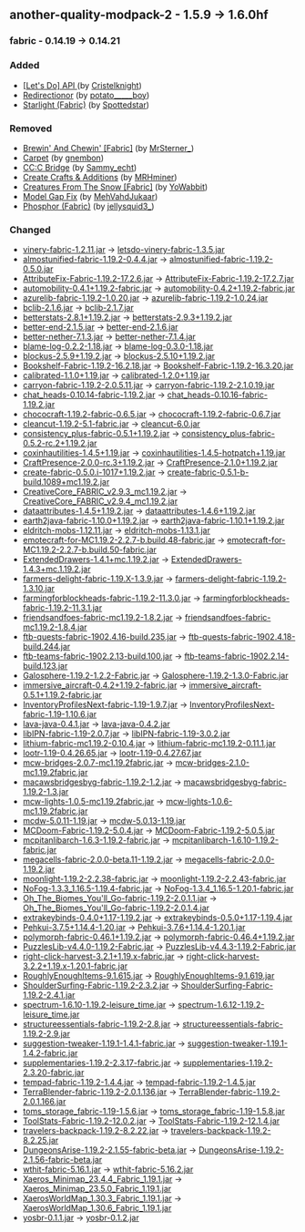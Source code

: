 ## another-quality-modpack-2 - 1.5.9 -> 1.6.0hf

### fabric - 0.14.19 -> 0.14.21

### Added

  * [[Let's Do] API ](https://www.curseforge.com/minecraft/mc-mods/do-api) (by [Cristelknight](https://www.curseforge.com/members/Cristelknight/projects))
  * [Redirectionor](https://www.curseforge.com/minecraft/mc-mods/redirectionor) (by [potato_____boy](https://www.curseforge.com/members/potato_____boy/projects))
  * [Starlight (Fabric)](https://www.curseforge.com/minecraft/mc-mods/starlight) (by [Spottedstar](https://www.curseforge.com/members/Spottedstar/projects))

### Removed

  * [Brewin' And Chewin' [Fabric]](https://www.curseforge.com/minecraft/mc-mods/brewin-and-chewin-fabric) (by [MrSterner_](https://www.curseforge.com/members/MrSterner_/projects))
  * [Carpet](https://www.curseforge.com/minecraft/mc-mods/carpet) (by [gnembon](https://www.curseforge.com/members/gnembon/projects))
  * [CC:C Bridge](https://www.curseforge.com/minecraft/mc-mods/cccbridge) (by [Sammy_echt](https://www.curseforge.com/members/Sammy_echt/projects))
  * [Create Crafts & Additions](https://www.curseforge.com/minecraft/mc-mods/createaddition) (by [MRHminer](https://www.curseforge.com/members/MRHminer/projects))
  * [Creatures From The Snow [Fabric]](https://www.curseforge.com/minecraft/mc-mods/creatures-from-the-snow-fabric) (by [YoWabbit](https://www.curseforge.com/members/YoWabbit/projects))
  * [Model Gap Fix](https://www.curseforge.com/minecraft/mc-mods/model-gap-fix) (by [MehVahdJukaar](https://www.curseforge.com/members/MehVahdJukaar/projects))
  * [Phosphor (Fabric)](https://www.curseforge.com/minecraft/mc-mods/phosphor) (by [jellysquid3_](https://www.curseforge.com/members/jellysquid3_/projects))

### Changed

  * [vinery-fabric-1.2.11.jar](https://www.curseforge.com/minecraft/mc-mods/lets-do-wine/files/4559566) -> [letsdo-vinery-fabric-1.3.5.jar](https://www.curseforge.com/minecraft/mc-mods/lets-do-wine/files/4631628)
  * [almostunified-fabric-1.19.2-0.4.4.jar](https://www.curseforge.com/minecraft/mc-mods/almost-unified/files/4522172) -> [almostunified-fabric-1.19.2-0.5.0.jar](https://www.curseforge.com/minecraft/mc-mods/almost-unified/files/4586196)
  * [AttributeFix-Fabric-1.19.2-17.2.6.jar](https://www.curseforge.com/minecraft/mc-mods/attributefix/files/4436597) -> [AttributeFix-Fabric-1.19.2-17.2.7.jar](https://www.curseforge.com/minecraft/mc-mods/attributefix/files/4635475)
  * [automobility-0.4.1+1.19.2-fabric.jar](https://www.curseforge.com/minecraft/mc-mods/automobility/files/4109700) -> [automobility-0.4.2+1.19.2-fabric.jar](https://www.curseforge.com/minecraft/mc-mods/automobility/files/4613201)
  * [azurelib-fabric-1.19.2-1.0.20.jar](https://www.curseforge.com/minecraft/mc-mods/azurelib/files/4569679) -> [azurelib-fabric-1.19.2-1.0.24.jar](https://www.curseforge.com/minecraft/mc-mods/azurelib/files/4606678)
  * [bclib-2.1.6.jar](https://www.curseforge.com/minecraft/mc-mods/bclib/files/4393099) -> [bclib-2.1.7.jar](https://www.curseforge.com/minecraft/mc-mods/bclib/files/4572719)
  * [betterstats-2.8.1+1.19.2.jar](https://www.curseforge.com/minecraft/mc-mods/better-stats/files/4561815) -> [betterstats-2.9.3+1.19.2.jar](https://www.curseforge.com/minecraft/mc-mods/better-stats/files/4595391)
  * [better-end-2.1.5.jar](https://www.curseforge.com/minecraft/mc-mods/betterend/files/4539997) -> [better-end-2.1.6.jar](https://www.curseforge.com/minecraft/mc-mods/betterend/files/4572737)
  * [better-nether-7.1.3.jar](https://www.curseforge.com/minecraft/mc-mods/betternether/files/4393102) -> [better-nether-7.1.4.jar](https://www.curseforge.com/minecraft/mc-mods/betternether/files/4572724)
  * [blame-log-0.2.2-1.18.jar](https://www.curseforge.com/minecraft/mc-mods/blame-log/files/4514227) -> [blame-log-0.3.0-1.18.jar](https://www.curseforge.com/minecraft/mc-mods/blame-log/files/4616244)
  * [blockus-2.5.9+1.19.2.jar](https://www.curseforge.com/minecraft/mc-mods/blockus/files/4458022) -> [blockus-2.5.10+1.19.2.jar](https://www.curseforge.com/minecraft/mc-mods/blockus/files/4529161)
  * [Bookshelf-Fabric-1.19.2-16.2.18.jar](https://www.curseforge.com/minecraft/mc-mods/bookshelf/files/4426590) -> [Bookshelf-Fabric-1.19.2-16.3.20.jar](https://www.curseforge.com/minecraft/mc-mods/bookshelf/files/4556696)
  * [calibrated-1.1.0+1.19.jar](https://www.curseforge.com/minecraft/mc-mods/calibrated/files/4403699) -> [calibrated-1.2.0+1.19.jar](https://www.curseforge.com/minecraft/mc-mods/calibrated/files/4574560)
  * [carryon-fabric-1.19.2-2.0.5.11.jar](https://www.curseforge.com/minecraft/mc-mods/carry-on/files/4507153) -> [carryon-fabric-1.19.2-2.1.0.19.jar](https://www.curseforge.com/minecraft/mc-mods/carry-on/files/4633984)
  * [chat_heads-0.10.14-fabric-1.19.2.jar](https://www.curseforge.com/minecraft/mc-mods/chat-heads/files/4520413) -> [chat_heads-0.10.16-fabric-1.19.2.jar](https://www.curseforge.com/minecraft/mc-mods/chat-heads/files/4590665)
  * [chococraft-1.19.2-fabric-0.6.5.jar](https://www.curseforge.com/minecraft/mc-mods/chococraft/files/4371530) -> [chococraft-1.19.2-fabric-0.6.7.jar](https://www.curseforge.com/minecraft/mc-mods/chococraft/files/4615150)
  * [cleancut-1.19.2-5.1-fabric.jar](https://www.curseforge.com/minecraft/mc-mods/cleancut/files/3950652) -> [cleancut-6.0.jar](https://www.curseforge.com/minecraft/mc-mods/cleancut/files/4574770)
  * [consistency_plus-fabric-0.5.1+1.19.2.jar](https://www.curseforge.com/minecraft/mc-mods/consistencyplus/files/3971956) -> [consistency_plus-fabric-0.5.2-rc.2+1.19.2.jar](https://www.curseforge.com/minecraft/mc-mods/consistencyplus/files/4551482)
  * [coxinhautilities-1.4.5+1.19.jar](https://www.curseforge.com/minecraft/mc-mods/coxinha-utilities/files/4073508) -> [coxinhautilities-1.4.5-hotpatch+1.19.jar](https://www.curseforge.com/minecraft/mc-mods/coxinha-utilities/files/4625771)
  * [CraftPresence-2.0.0-rc.3+1.19.2.jar](https://www.curseforge.com/minecraft/mc-mods/craftpresence/files/4515013) -> [CraftPresence-2.1.0+1.19.2.jar](https://www.curseforge.com/minecraft/mc-mods/craftpresence/files/4612430)
  * [create-fabric-0.5.0.i-1017+1.19.2.jar](https://www.curseforge.com/minecraft/mc-mods/create-fabric/files/4537370) -> [create-fabric-0.5.1-b-build.1089+mc1.19.2.jar](https://www.curseforge.com/minecraft/mc-mods/create-fabric/files/4622426)
  * [CreativeCore_FABRIC_v2.9.3_mc1.19.2.jar](https://www.curseforge.com/minecraft/mc-mods/creativecore/files/4121642) -> [CreativeCore_FABRIC_v2.9.4_mc1.19.2.jar](https://www.curseforge.com/minecraft/mc-mods/creativecore/files/4584604)
  * [dataattributes-1.4.5+1.19.2.jar](https://www.curseforge.com/minecraft/mc-mods/data-attributes/files/4565001) -> [dataattributes-1.4.6+1.19.2.jar](https://www.curseforge.com/minecraft/mc-mods/data-attributes/files/4580191)
  * [earth2java-fabric-1.10.0+1.19.2.jar](https://www.curseforge.com/minecraft/mc-mods/earth2java/files/4551068) -> [earth2java-fabric-1.10.1+1.19.2.jar](https://www.curseforge.com/minecraft/mc-mods/earth2java/files/4574074)
  * [eldritch-mobs-1.12.11.jar](https://www.curseforge.com/minecraft/mc-mods/eldritch-mobs/files/4430311) -> [eldritch-mobs-1.13.1.jar](https://www.curseforge.com/minecraft/mc-mods/eldritch-mobs/files/4616721)
  * [emotecraft-for-MC1.19.2-2.2.7-b.build.48-fabric.jar](https://www.curseforge.com/minecraft/mc-mods/emotecraft/files/4455300) -> [emotecraft-for-MC1.19.2-2.2.7-b.build.50-fabric.jar](https://www.curseforge.com/minecraft/mc-mods/emotecraft/files/4632463)
  * [ExtendedDrawers-1.4.1+mc.1.19.2.jar](https://www.curseforge.com/minecraft/mc-mods/extended-drawers/files/4562404) -> [ExtendedDrawers-1.4.3+mc.1.19.2.jar](https://www.curseforge.com/minecraft/mc-mods/extended-drawers/files/4610363)
  * [farmers-delight-fabric-1.19.X-1.3.9.jar](https://www.curseforge.com/minecraft/mc-mods/farmers-delight-fabric/files/4111426) -> [farmers-delight-fabric-1.19.2-1.3.10.jar](https://www.curseforge.com/minecraft/mc-mods/farmers-delight-fabric/files/4634237)
  * [farmingforblockheads-fabric-1.19.2-11.3.0.jar](https://www.curseforge.com/minecraft/mc-mods/farming-for-blockheads-fabric/files/4510522) -> [farmingforblockheads-fabric-1.19.2-11.3.1.jar](https://www.curseforge.com/minecraft/mc-mods/farming-for-blockheads-fabric/files/4635032)
  * [friendsandfoes-fabric-mc1.19.2-1.8.2.jar](https://www.curseforge.com/minecraft/mc-mods/friends-and-foes/files/4540911) -> [friendsandfoes-fabric-mc1.19.2-1.8.4.jar](https://www.curseforge.com/minecraft/mc-mods/friends-and-foes/files/4622737)
  * [ftb-quests-fabric-1902.4.16-build.235.jar](https://www.curseforge.com/minecraft/mc-mods/ftb-quests-fabric/files/4553967) -> [ftb-quests-fabric-1902.4.18-build.244.jar](https://www.curseforge.com/minecraft/mc-mods/ftb-quests-fabric/files/4629859)
  * [ftb-teams-fabric-1902.2.13-build.100.jar](https://www.curseforge.com/minecraft/mc-mods/ftb-teams-fabric/files/4477313) -> [ftb-teams-fabric-1902.2.14-build.123.jar](https://www.curseforge.com/minecraft/mc-mods/ftb-teams-fabric/files/4611937)
  * [Galosphere-1.19.2-1.2.2-Fabric.jar](https://www.curseforge.com/minecraft/mc-mods/galosphere/files/4397800) -> [Galosphere-1.19.2-1.3.0-Fabric.jar](https://www.curseforge.com/minecraft/mc-mods/galosphere/files/4574837)
  * [immersive_aircraft-0.4.2+1.19.2-fabric.jar](https://www.curseforge.com/minecraft/mc-mods/immersive-aircraft/files/4476551) -> [immersive_aircraft-0.5.1+1.19.2-fabric.jar](https://www.curseforge.com/minecraft/mc-mods/immersive-aircraft/files/4591838)
  * [InventoryProfilesNext-fabric-1.19-1.9.7.jar](https://www.curseforge.com/minecraft/mc-mods/inventory-profiles-next/files/4511905) -> [InventoryProfilesNext-fabric-1.19-1.10.6.jar](https://www.curseforge.com/minecraft/mc-mods/inventory-profiles-next/files/4616629)
  * [lava-java-0.4.1.jar](https://www.curseforge.com/minecraft/mc-mods/lava-java/files/3834031) -> [lava-java-0.4.2.jar](https://www.curseforge.com/minecraft/mc-mods/lava-java/files/4625019)
  * [libIPN-fabric-1.19-2.0.7.jar](https://www.curseforge.com/minecraft/mc-mods/libipn/files/4512907) -> [libIPN-fabric-1.19-3.0.2.jar](https://www.curseforge.com/minecraft/mc-mods/libipn/files/4574565)
  * [lithium-fabric-mc1.19.2-0.10.4.jar](https://www.curseforge.com/minecraft/mc-mods/lithium/files/4151762) -> [lithium-fabric-mc1.19.2-0.11.1.jar](https://www.curseforge.com/minecraft/mc-mods/lithium/files/4439700)
  * [lootr-1.19-0.4.26.65.jar](https://www.curseforge.com/minecraft/mc-mods/lootr-fabric/files/4558419) -> [lootr-1.19-0.4.27.67.jar](https://www.curseforge.com/minecraft/mc-mods/lootr-fabric/files/4596349)
  * [mcw-bridges-2.0.7-mc1.19.2fabric.jar](https://www.curseforge.com/minecraft/mc-mods/macaws-bridges/files/4446196) -> [mcw-bridges-2.1.0-mc1.19.2fabric.jar](https://www.curseforge.com/minecraft/mc-mods/macaws-bridges/files/4599786)
  * [macawsbridgesbyg-fabric-1.19.2-1.2.jar](https://www.curseforge.com/minecraft/mc-mods/macaws-bridges-oh-the-biomes-youll-go/files/4473696) -> [macawsbridgesbyg-fabric-1.19.2-1.3.jar](https://www.curseforge.com/minecraft/mc-mods/macaws-bridges-oh-the-biomes-youll-go/files/4607820)
  * [mcw-lights-1.0.5-mc1.19.2fabric.jar](https://www.curseforge.com/minecraft/mc-mods/macaws-lights-and-lamps/files/4358250) -> [mcw-lights-1.0.6-mc1.19.2fabric.jar](https://www.curseforge.com/minecraft/mc-mods/macaws-lights-and-lamps/files/4618164)
  * [mcdw-5.0.11-1.19.jar](https://www.curseforge.com/minecraft/mc-mods/mcdw/files/4542707) -> [mcdw-5.0.13-1.19.jar](https://www.curseforge.com/minecraft/mc-mods/mcdw/files/4603016)
  * [MCDoom-Fabric-1.19.2-5.0.4.jar](https://www.curseforge.com/minecraft/mc-mods/mcdoom/files/4536067) -> [MCDoom-Fabric-1.19.2-5.0.5.jar](https://www.curseforge.com/minecraft/mc-mods/mcdoom/files/4591162)
  * [mcpitanlibarch-1.6.3-1.19.2-fabric.jar](https://www.curseforge.com/minecraft/mc-mods/mcpitanlibarch/files/4485579) -> [mcpitanlibarch-1.6.10-1.19.2-fabric.jar](https://www.curseforge.com/minecraft/mc-mods/mcpitanlibarch/files/4605550)
  * [megacells-fabric-2.0.0-beta.11-1.19.2.jar](https://www.curseforge.com/minecraft/mc-mods/mega-cells/files/4562656) -> [megacells-fabric-2.0.0-1.19.2.jar](https://www.curseforge.com/minecraft/mc-mods/mega-cells/files/4613943)
  * [moonlight-1.19.2-2.2.38-fabric.jar](https://www.curseforge.com/minecraft/mc-mods/selene/files/4569959) -> [moonlight-1.19.2-2.2.43-fabric.jar](https://www.curseforge.com/minecraft/mc-mods/selene/files/4620028)
  * [NoFog-1.3.3_1.16.5-1.19.4-fabric.jar](https://www.curseforge.com/minecraft/mc-mods/nofog/files/4461437) -> [NoFog-1.3.4_1.16.5-1.20.1-fabric.jar](https://www.curseforge.com/minecraft/mc-mods/nofog/files/4601452)
  * [Oh_The_Biomes_You'll_Go-fabric-1.19.2-2.0.1.1.jar](https://www.curseforge.com/minecraft/mc-mods/oh-the-biomes-youll-go-fabric/files/4426495) -> [Oh_The_Biomes_You'll_Go-fabric-1.19.2-2.0.1.4.jar](https://www.curseforge.com/minecraft/mc-mods/oh-the-biomes-youll-go-fabric/files/4602114)
  * [extrakeybinds-0.4.0+1.17-1.19.2.jar](https://www.curseforge.com/minecraft/mc-mods/origins-extra-keybinds/files/4031145) -> [extrakeybinds-0.5.0+1.17-1.19.4.jar](https://www.curseforge.com/minecraft/mc-mods/origins-extra-keybinds/files/4601010)
  * [Pehkui-3.7.5+1.14.4-1.20.jar](https://www.curseforge.com/minecraft/mc-mods/pehkui/files/4556169) -> [Pehkui-3.7.6+1.14.4-1.20.1.jar](https://www.curseforge.com/minecraft/mc-mods/pehkui/files/4600012)
  * [polymorph-fabric-0.46.1+1.19.2.jar](https://www.curseforge.com/minecraft/mc-mods/polymorph-fabric/files/4119085) -> [polymorph-fabric-0.46.4+1.19.2.jar](https://www.curseforge.com/minecraft/mc-mods/polymorph-fabric/files/4629007)
  * [PuzzlesLib-v4.4.0-1.19.2-Fabric.jar](https://www.curseforge.com/minecraft/mc-mods/puzzles-lib/files/4499053) -> [PuzzlesLib-v4.4.3-1.19.2-Fabric.jar](https://www.curseforge.com/minecraft/mc-mods/puzzles-lib/files/4600774)
  * [right-click-harvest-3.2.1+1.19.x-fabric.jar](https://www.curseforge.com/minecraft/mc-mods/rightclickharvest/files/4565172) -> [right-click-harvest-3.2.2+1.19.x-1.20.1-fabric.jar](https://www.curseforge.com/minecraft/mc-mods/rightclickharvest/files/4584147)
  * [RoughlyEnoughItems-9.1.615.jar](https://www.curseforge.com/minecraft/mc-mods/roughly-enough-items/files/4561838) -> [RoughlyEnoughItems-9.1.619.jar](https://www.curseforge.com/minecraft/mc-mods/roughly-enough-items/files/4573156)
  * [ShoulderSurfing-Fabric-1.19.2-2.3.2.jar](https://www.curseforge.com/minecraft/mc-mods/shoulder-surfing-reloaded/files/4510873) -> [ShoulderSurfing-Fabric-1.19.2-2.4.1.jar](https://www.curseforge.com/minecraft/mc-mods/shoulder-surfing-reloaded/files/4635438)
  * [spectrum-1.6.10-1.19.2-leisure_time.jar](https://www.curseforge.com/minecraft/mc-mods/spectrum/files/4492664) -> [spectrum-1.6.12-1.19.2-leisure_time.jar](https://www.curseforge.com/minecraft/mc-mods/spectrum/files/4636802)
  * [structureessentials-fabric-1.19.2-2.8.jar](https://www.curseforge.com/minecraft/mc-mods/structure-essentials-forge-fabric/files/4553851) -> [structureessentials-fabric-1.19.2-2.9.jar](https://www.curseforge.com/minecraft/mc-mods/structure-essentials-forge-fabric/files/4594753)
  * [suggestion-tweaker-1.19.1-1.4.1-fabric.jar](https://www.curseforge.com/minecraft/mc-mods/suggestion-tweaker/files/4489997) -> [suggestion-tweaker-1.19.1-1.4.2-fabric.jar](https://www.curseforge.com/minecraft/mc-mods/suggestion-tweaker/files/4583267)
  * [supplementaries-1.19.2-2.3.17-fabric.jar](https://www.curseforge.com/minecraft/mc-mods/supplementaries/files/4568478) -> [supplementaries-1.19.2-2.3.20-fabric.jar](https://www.curseforge.com/minecraft/mc-mods/supplementaries/files/4615837)
  * [tempad-fabric-1.19.2-1.4.4.jar](https://www.curseforge.com/minecraft/mc-mods/tempad/files/4373373) -> [tempad-fabric-1.19.2-1.4.5.jar](https://www.curseforge.com/minecraft/mc-mods/tempad/files/4586187)
  * [TerraBlender-fabric-1.19.2-2.0.1.136.jar](https://www.curseforge.com/minecraft/mc-mods/terrablender-fabric/files/4205731) -> [TerraBlender-fabric-1.19.2-2.0.1.166.jar](https://www.curseforge.com/minecraft/mc-mods/terrablender-fabric/files/4618489)
  * [toms_storage_fabric-1.19-1.5.6.jar](https://www.curseforge.com/minecraft/mc-mods/toms-storage-fabric/files/4533987) -> [toms_storage_fabric-1.19-1.5.8.jar](https://www.curseforge.com/minecraft/mc-mods/toms-storage-fabric/files/4619529)
  * [ToolStats-Fabric-1.19.2-12.0.2.jar](https://www.curseforge.com/minecraft/mc-mods/tool-stats/files/3944167) -> [ToolStats-Fabric-1.19.2-12.1.4.jar](https://www.curseforge.com/minecraft/mc-mods/tool-stats/files/4584153)
  * [travelers-backpack-1.19.2-8.2.22.jar](https://www.curseforge.com/minecraft/mc-mods/travelers-backpack-fabric/files/4539508) -> [travelers-backpack-1.19.2-8.2.25.jar](https://www.curseforge.com/minecraft/mc-mods/travelers-backpack-fabric/files/4615950)
  * [DungeonsArise-1.19.2-2.1.55-fabric-beta.jar](https://www.curseforge.com/minecraft/mc-mods/when-dungeons-arise-fabric/files/4502600) -> [DungeonsArise-1.19.2-2.1.56-fabric-beta.jar](https://www.curseforge.com/minecraft/mc-mods/when-dungeons-arise-fabric/files/4599480)
  * [wthit-fabric-5.16.1.jar](https://www.curseforge.com/minecraft/mc-mods/wthit/files/4544616) -> [wthit-fabric-5.16.2.jar](https://www.curseforge.com/minecraft/mc-mods/wthit/files/4576228)
  * [Xaeros_Minimap_23.4.4_Fabric_1.19.1.jar](https://www.curseforge.com/minecraft/mc-mods/xaeros-minimap/files/4550313) -> [Xaeros_Minimap_23.5.0_Fabric_1.19.1.jar](https://www.curseforge.com/minecraft/mc-mods/xaeros-minimap/files/4593178)
  * [XaerosWorldMap_1.30.3_Fabric_1.19.1.jar](https://www.curseforge.com/minecraft/mc-mods/xaeros-world-map/files/4550332) -> [XaerosWorldMap_1.30.6_Fabric_1.19.1.jar](https://www.curseforge.com/minecraft/mc-mods/xaeros-world-map/files/4594981)
  * [yosbr-0.1.1.jar](https://www.curseforge.com/minecraft/mc-mods/yosbr/files/2934596) -> [yosbr-0.1.2.jar](https://www.curseforge.com/minecraft/mc-mods/yosbr/files/4581910)

